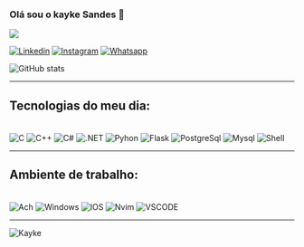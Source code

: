 ### Olá sou o kayke Sandes 🤙

<img src="https://i.imgur.com/VT82dc3.png">

[![Linkedin](https://img.shields.io/badge/LinkedIn-0077B5?style=for-the-badge&logo=linkedin&logoColor=white)](https://www.linkedin.com/in/kayke-sandes-1ab42527a/)
[![Instagram](https://img.shields.io/badge/Instagram-E4405F?style=for-the-badge&logo=instagram&logoColor=white)](https://www.instagram.com/kayke.gy/)
[![Whatsapp](https://img.shields.io/badge/WhatsApp-25D366?style=for-the-badge&logo=whatsapp&logoColor=white)](https://wa.me/5511912324408)

![GitHub stats](https://github-readme-stats.vercel.app/api?username=kaykesandes&show_icons=true&theme=tokyonight)

<hr>

## Tecnologias do meu dia: 
<div style="display: inline-block"><br/>
    <img align="center" alt="C" src="https://img.shields.io/badge/C-00599C?style=for-the-badge&logo=c&logoColor=white">
    <img align="center" alt="C++" src="https://img.shields.io/badge/C%2B%2B-00599C?style=for-the-badge&logo=c%2B%2B&logoColor=white">
    <img align="center" alt="C#" src="https://img.shields.io/badge/C%23-239120?style=for-the-badge&logo=c-sharp&logoColor=white">
    <img align="center" alt=".NET" src="https://img.shields.io/badge/.NET-5C2D91?style=for-the-badge&logo=.net&logoColor=white">
    <img align="center" alt="Pyhon" src="https://img.shields.io/badge/Python-14354C?style=for-the-badge&logo=python&logoColor=white">
    <img align="center" alt="Flask" src="https://img.shields.io/badge/Flask-000000?style=for-the-badge&logo=flask&logoColor=whitee">
    <img align="center" alt="PostgreSql" src="https://img.shields.io/badge/PostgreSQL-316192?style=for-the-badge&logo=postgresql&logoColor=white">
    <img align="center" alt="Mysql" src="https://img.shields.io/badge/PostgreSQL-316192?style=for-the-badge&logo=postgresql&logoColor=white">
    <img align="center" alt="Shell" src="https://img.shields.io/badge/Shell_Script-121011?style=for-the-badge&logo=gnu-bash&logoColor=white">     
</div>

<hr>

## Ambiente de trabalho:
<div style="display: inline-block"><br/>
    <img align="center" alt="Ach" src="https://img.shields.io/badge/Arch_Linux-1793D1?style=for-the-badge&logo=arch-linux&logoColor=white">
    <img align="center" alt="Windows" src="https://img.shields.io/badge/Windows-0078D6?style=for-the-badge&logo=windows&logoColor=white">
    <img align="center" alt="IOS" src="https://img.shields.io/badge/iOS-000000?style=for-the-badge&logo=ios&logoColor=white">
    <img align="center" alt="Nvim" src="https://img.shields.io/badge/NeoVim-%2357A143.svg?&style=for-the-badge&logo=neovim&logoColor=white">
    <img align="center" alt="VSCODE" src="https://img.shields.io/badge/Visual_Studio_Code-0078D4?style=for-the-badge&logo=visual%20studio%20code&logoColor=white">
</div>

<hr>

![Kayke](https://github-readme-stats.vercel.app/api/top-langs/?username=kaykesandes&layout=donut)
